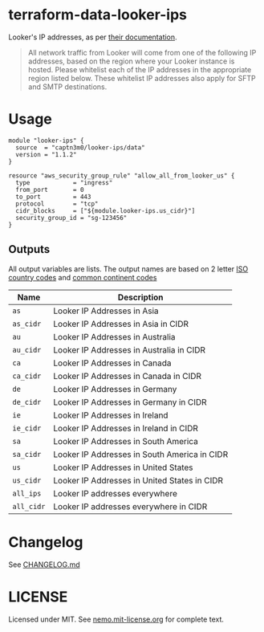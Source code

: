 # terraform-data-looker-ips

Looker's IP addresses,
as per [their documentation](https://docs.looker.com/setup-and-management/enabling-secure-db).

> All network traffic from Looker will come from one of the following IP addresses, based on the region where your Looker instance is hosted. Please whitelist each of the IP addresses in the appropriate region listed below. These whitelist IP addresses also apply for SFTP and SMTP destinations.

# Usage

```
module "looker-ips" {
  source  = "captn3m0/looker-ips/data"
  version = "1.1.2"
}

resource "aws_security_group_rule" "allow_all_from_looker_us" {
  type            = "ingress"
  from_port       = 0
  to_port         = 443
  protocol        = "tcp"
  cidr_blocks     = ["${module.looker-ips.us_cidr}"]
  security_group_id = "sg-123456"
}
```

## Outputs

All output variables are lists. The output names are based on 2 letter
[ISO country codes][3166] and [common continent codes](https://datahub.io/core/continent-codes#readme)

| Name       | Description                                  |
| ---------- | -------------------------------------------- |
| `as`       | Looker IP Addresses in Asia                  |
| `as_cidr`  | Looker IP Addresses in Asia in CIDR          |
| `au`       | Looker IP Addresses in Australia             |
| `au_cidr`  | Looker IP Addresses in Australia in CIDR     |
| `ca`       | Looker IP Addresses in Canada                |
| `ca_cidr`  | Looker IP Addresses in Canada in CIDR        |
| `de`       | Looker IP Addresses in Germany               |
| `de_cidr`  | Looker IP Addresses in Germany in CIDR       |
| `ie`       | Looker IP Addresses in Ireland               |
| `ie_cidr`  | Looker IP Addresses in Ireland in CIDR       |
| `sa`       | Looker IP Addresses in South America         |
| `sa_cidr`  | Looker IP Addresses in South America in CIDR |
| `us`       | Looker IP Addresses in United States         |
| `us_cidr`  | Looker IP Addresses in United States in CIDR |
| `all_ips`  | Looker IP addresses everywhere               |
| `all_cidr` | Looker IP addresses everywhere in CIDR       |

# Changelog

See [CHANGELOG.md](CHANGELOG.md)

# LICENSE

Licensed under MIT. See [nemo.mit-license.org](https://nemo.mit-license.org) for complete text.

[3166]: https://www.iso.org/obp/ui/#search

